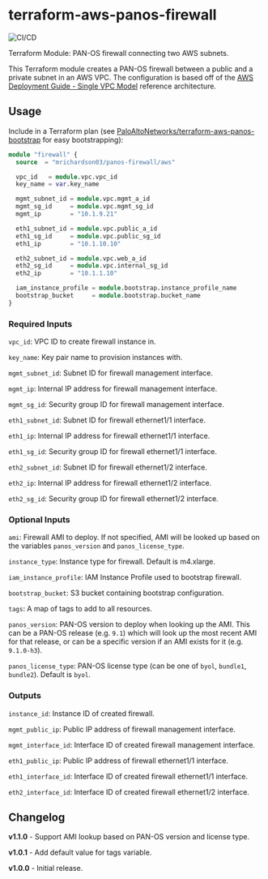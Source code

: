 # terraform-aws-panos-firewall

![CI/CD](https://github.com/mrichardson03/terraform-aws-panos-firewall/workflows/CI/CD/badge.svg?branch=develop)

Terraform Module: PAN-OS firewall connecting two AWS subnets.

This Terraform module creates a PAN-OS firewall between a public and a private subnet in an
AWS VPC.  The configuration is based off of the
[AWS Deployment Guide - Single VPC Model](https://www.paloaltonetworks.com/apps/pan/public/downloadResource?pagePath=/content/pan/en_US/resources/guides/aws-deployment-guide-single-resource)
reference architecture.

## Usage

Include in a Terraform plan (see [PaloAltoNetworks/terraform-aws-panos-bootstrap](https://github.com/PaloAltoNetworks/terraform-aws-panos-bootstrap) for easy bootstrapping):

```terraform
module "firewall" {
  source  = "mrichardson03/panos-firewall/aws"

  vpc_id   = module.vpc.vpc_id
  key_name = var.key_name

  mgmt_subnet_id = module.vpc.mgmt_a_id
  mgmt_sg_id     = module.vpc.mgmt_sg_id
  mgmt_ip        = "10.1.9.21"

  eth1_subnet_id = module.vpc.public_a_id
  eth1_sg_id     = module.vpc.public_sg_id
  eth1_ip        = "10.1.10.10"

  eth2_subnet_id = module.vpc.web_a_id
  eth2_sg_id     = module.vpc.internal_sg_id
  eth2_ip        = "10.1.1.10"

  iam_instance_profile = module.bootstrap.instance_profile_name
  bootstrap_bucket     = module.bootstrap.bucket_name
}
```

### Required Inputs

`vpc_id`: VPC ID to create firewall instance in.

`key_name`: Key pair name to provision instances with.

`mgmt_subnet_id`: Subnet ID for firewall management interface.

`mgmt_ip`: Internal IP address for firewall management interface.

`mgmt_sg_id`: Security group ID for firewall management interface.

`eth1_subnet_id`: Subnet ID for firewall ethernet1/1 interface.

`eth1_ip`: Internal IP address for firewall ethernet1/1 interface.

`eth1_sg_id`: Security group ID for firewall ethernet1/1 interface.

`eth2_subnet_id`: Subnet ID for firewall ethernet1/2 interface.

`eth2_ip`: Internal IP address for firewall ethernet1/2 interface.

`eth2_sg_id`: Security group ID for firewall ethernet1/2 interface.

### Optional Inputs

`ami`: Firewall AMI to deploy.  If not specified, AMI will be looked up based on the variables `panos_version` and
`panos_license_type`.

`instance_type`: Instance type for firewall.  Default is m4.xlarge.

`iam_instance_profile`: IAM Instance Profile used to bootstrap firewall.

`bootstrap_bucket`: S3 bucket containing bootstrap configuration.

`tags`: A map of tags to add to all resources.

`panos_version`: PAN-OS version to deploy when looking up the AMI.  This can be a PAN-OS release (e.g. `9.1`) which
will look up the most recent AMI for that release, or can be a specific version if an AMI exists for it
(e.g. `9.1.0-h3`).

`panos_license_type`: PAN-OS license type (can be one of `byol`, `bundle1`, `bundle2`).  Default is `byol`.

### Outputs

`instance_id`: Instance ID of created firewall.

`mgmt_public_ip`: Public IP address of firewall management interface.

`mgmt_interface_id`: Interface ID of created firewall management interface.

`eth1_public_ip`: Public IP address of firewall ethernet1/1 interface.

`eth1_interface_id`: Interface ID of created firewall ethernet1/1 interface.

`eth2_interface_id`: Interface ID of created firewall ethernet1/2 interface.

## Changelog

**v1.1.0** - Support AMI lookup based on PAN-OS version and license type.

**v1.0.1** - Add default value for tags variable.

**v1.0.0** - Initial release.
